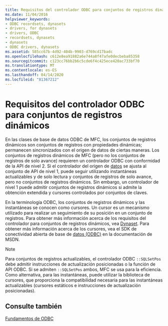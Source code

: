 ```yaml
---
title: Requisitos del controlador ODBC para conjuntos de registros dinámicos
ms.date: 11/04/2016
helpviewer_keywords:
- ODBC recordsets, dynasets
- drivers, for dynasets
- drivers, ODBC
- recordsets, dynasets
- dynasets
- ODBC drivers, dynasets
ms.assetid: 585cc67b-4d92-404b-9903-d769cd17badc
ms.openlocfilehash: c612e8ea91882a6e744a8f47afe0decbeba85358
ms.sourcegitcommit: c123cc76bb2b6c5cde6f4c425ece420ac733bf70
ms.translationtype: MT
ms.contentlocale: es-ES
ms.lasthandoff: 04/14/2020
ms.locfileid: "81367212"
---
```

# <a name="odbc-driver-requirements-for-dynasets"></a>Requisitos del controlador ODBC para conjuntos de registros dinámicos

En las clases de base de datos ODBC de MFC, los conjuntos de registros dinámicos son conjuntos de registros con propiedades dinámicas; permanecen sincronizados con el origen de datos de ciertas maneras. Los conjuntos de registros dinámicos de MFC (pero no los conjuntos de registros de solo avance) requieren un controlador ODBC con conformidad de la API de nivel 2. Si el controlador del origen de [datos](../../data/odbc/data-source-odbc.md) se ajusta al conjunto de API de nivel 1, puede seguir utilizando instantáneas actualizables y de solo lectura y conjuntos de registros de solo avance, pero no conjuntos de registros dinámicos. Sin embargo, un controlador de nivel 1 puede admitir conjuntos de registros dinámicos si admite la obtención extendida y cursores controlados por conjuntos de claves.

En la terminología ODBC, los conjuntos de registros dinámicos y las instantáneas se conocen como cursores. Un cursor es un mecanismo utilizado para realizar un seguimiento de su posición en un conjunto de registros. Para obtener más información acerca de los requisitos del controlador para conjuntos de registros dinámicos, vea [Dynaset](../../data/odbc/dynaset.md). Para obtener más información acerca de los cursores, vea el SDK de conectividad abierta de base de [datos (ODBC)](/sql/odbc/microsoft-open-database-connectivity-odbc) en la documentación de MSDN.

> [!NOTE]
> Para conjuntos de registros actualizables, el controlador ODBC `::SQLSetPos` debe admitir instrucciones de actualización posicionadas o la función de API ODBC. Si se admiten `::SQLSetPos` ambos, MFC se usa para la eficiencia. Como alternativa, para las instantáneas, puede utilizar la biblioteca de cursores, que proporciona la compatibilidad necesaria para las instantáneas actualizables (cursores estáticos e instrucciones de actualización posicionadas).

## <a name="see-also"></a>Consulte también

[Fundamentos de ODBC](../../data/odbc/odbc-basics.md)
